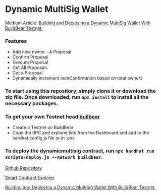 # Dynamic MultiSig Wallet

Medium Article: [Building and Deploying a Dynamic MultiSig Wallet With BuildBear Testnet.](https://medium.com/@molubode81/building-and-deploying-a-dynamic-multisig-wallet-with-buildbear-testnet-e27ceea7a055)

### Features

- Add new owner - A Proposal
- Confirm Proposal
- Execute Proposal
- Get All Proposals
- Get a Proposal
- Dynamically increment numConfirmation based on total owners

### To start using this repository, simply clone it or download the zip file. Once downloaded, run `npm install` to install all the necessary packages.

### To get your own Testnet head [builbear](https://buildbear.io/)

- Create a Testnet on BuildBear
- Copy the RPC and explorer link from the Dashboard and add to the hardhat.config.js file or in .env

### To deploy the dynamicmultisig contract, run `npx hardhat run scripts/deploy.js --network buildbear`.

[Github Repository](https://github.com/SundayOlubode/Solidity-Tutorials/tree/SundayOlubode/DynamicMultiSig_Wallet)

[Smart Contract Explorer](https://explorer.buildbear.io/wicked-rugor-nass-8d7a7a93/address/0x547D0D9D14252b97F759ab951d004EFA8Dbb4298)

[Building and Deploying a Dynamic MultiSig Wallet With BuildBear Testnet.](https://medium.com/@molubode81/building-and-deploying-a-dynamic-multisig-wallet-with-buildbear-testnet-e27ceea7a055)
